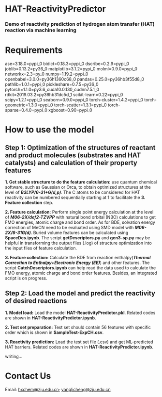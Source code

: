 # HAT-ReactivityPredictor
### Demo of reactivity prediction of hydrogen atom transfer (HAT) reaction via machine learning

# Requirements
ase=3.18.0=pypi_0
bidict=0.18.3=pypi_0
dscribe=0.2.9=pypi_0
joblib=0.13.2=py36_0
matplotlib=3.1.2=pypi_0
molml=0.9.0=pypi_0
networkx=2.3=py_0
numpy=1.19.2=pypi_0
openbabel=3.0.0=py36h1360c68_0
pandas=0.25.0=py36hb3f55d8_0
pathlib=1.0.1=pypi_0
pickleshare=0.7.5=py36_0
pytorch=1.1.0=py3.6_cuda10.0.130_cudnn7.5.1_0
rdkit=2019.03.2=py36hb31dc5d_1
scikit-learn=0.22=pypi_0
scipy=1.2.1=pypi_0
seaborn=0.9.0=pypi_0
torch-cluster=1.4.2=pypi_0
torch-geometric=1.3.0=pypi_0
torch-scatter=1.3.1=pypi_0
torch-sparse=0.4.0=pypi_0
xgboost=0.90=pypi_0

# How to use the model
## Step 1: Optimization of the structures of reactant and product molecules (substrates and HAT catalysts) and calculation of their property features

**1. Get stable structure to do the feature calculation:** use quantum chemical software, such as Gaussian or Orca, to obtain optimized structures at the level of ***B3LYP/6-31+G(d,p)***. The C atoms to be considered for HAT reactivity can be numbered sequentially starting at 1 to facilitate the **3. Feature collection** step.

**2. Feature calculation:** Perform single point energy calculation at the level of ***M06-2X/def2-TZVPP*** with natural bond orbital (NBO) calculations to get FMO energies, atomic charge and bond order. As for BDE, solvation energy correction of MeCN need to be evaluated using SMD model with ***M06-2X/6-31G(d)***. Buried volume features can be calculated using **SpaceDes.ipynb**. The script **getDescriptors.py** and **gen3-sp.py** may be helpful in transforming the output files (.log) of structure optimization into the input files of feature calculation.

**3. Feature collection:** Calculate the BDE from reaction enthalpy(***Thermal Correction to Enthalpy+Electronic Energy (EE)***) and other features. The script **CatchDescriptors.ipynb** can help read the data used to calculate the FMO energy, atomic charge and bond order features. Besides, an integrated script is on progress.

## Step 2: Load the model and predict the reactivity of desired reactions

**1. Model load:** Load the model **HAT-ReactivityPredictor.pkl**. Related codes are shown in **HAT-ReactivityPredictor.ipynb**.

**2. Test set preparation:** Test set should contain 56 features with specific order which is shown in **SampleTest-ExpCH.csv**.

**3. Reactivity prediction:** Load the test set file (.csv) and get ML-predicted HAT barriers. Related codes are shown in **HAT-ReactivityPredictor.ipynb**.

writing...


# Contact Us
Email: hxchem@zju.edu.cn; yanglicheng@zju.edu.cn 
